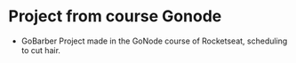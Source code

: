 # Project from course Gonode

- GoBarber
  Project made in the GoNode course of Rocketseat, scheduling to cut hair.

